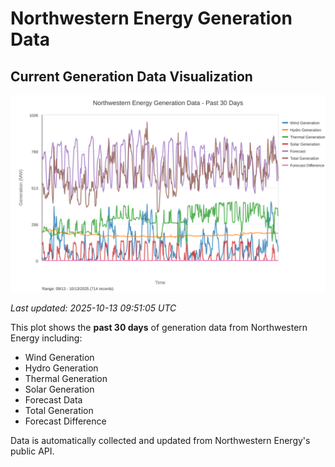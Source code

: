 # Northwestern Energy Generation Data

## Current Generation Data Visualization

![Northwestern Energy Generation Data](images/nwe_generation_plot.svg)

*Last updated: 2025-10-13 09:51:05 UTC*

This plot shows the **past 30 days** of generation data from Northwestern Energy including:
- Wind Generation
- Hydro Generation  
- Thermal Generation
- Solar Generation
- Forecast Data
- Total Generation
- Forecast Difference

Data is automatically collected and updated from Northwestern Energy's public API.


